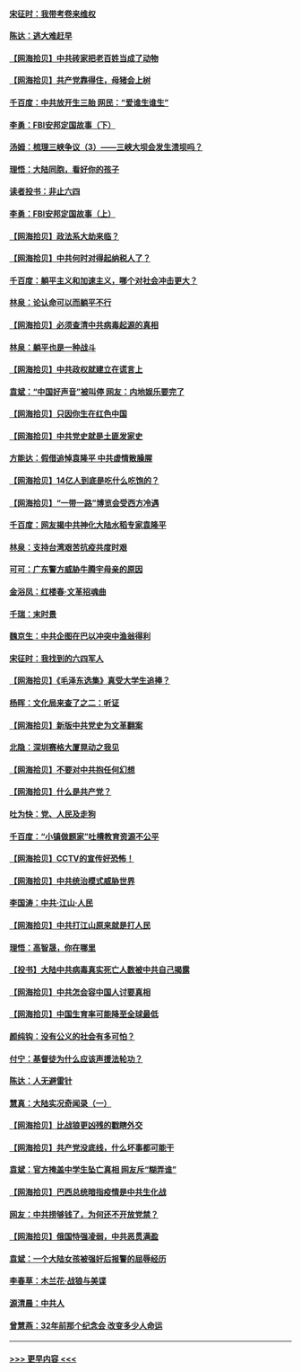 #### [宋征时：我带考卷来维权](../pages/nsc993/n12994088.md?t=06031951) 
#### [陈达：逃大难赶早](../pages/nsc993/n12993569.md?t=06031951) 
#### [【网海拾贝】中共砖家把老百姓当成了动物](../pages/nsc993/n12993483.md?t=06031951) 
#### [【网海拾贝】共产党靠得住，母猪会上树](../pages/nsc993/n12990730.md?t=06031951) 
#### [千百度：中共放开生三胎 网民：“爱谁生谁生”](../pages/nsc993/n12990644.md?t=06031951) 
#### [李勇：FBI安邦定国故事（下）](../pages/nsc993/n12987854.md?t=06031951) 
#### [汤姆：梳理三峡争议（3）——三峡大坝会发生溃坝吗？](../pages/nsc993/n12989806.md?t=06031951) 
#### [理悟：大陆同胞，看好你的孩子](../pages/nsc993/n12989778.md?t=06031951) 
#### [读者投书：非止六四](../pages/nsc993/n12989673.md?t=06031951) 
#### [李勇：FBI安邦定国故事（上）](../pages/nsc993/n12987749.md?t=06031951) 
#### [【网海拾贝】政法系大劫来临？](../pages/nsc993/n12987596.md?t=06031951) 
#### [【网海拾贝】中共何时对得起纳税人了？](../pages/nsc993/n12985578.md?t=06031951) 
#### [千百度：躺平主义和加速主义，哪个对社会冲击更大？](../pages/nsc993/n12985512.md?t=06031951) 
#### [林泉：论认命可以而躺平不行](../pages/nsc993/n12985505.md?t=06031951) 
#### [【网海拾贝】必须查清中共病毒起源的真相](../pages/nsc993/n12984276.md?t=06031951) 
#### [林泉：躺平也是一种战斗](../pages/nsc993/n12984194.md?t=06031951) 
#### [【网海拾贝】中共政权就建立在谎言上](../pages/nsc993/n12981880.md?t=06031951) 
#### [袁斌：“中国好声音”被叫停 网友：内地娱乐要完了](../pages/nsc993/n12981826.md?t=06031951) 
#### [【网海拾贝】只因你生在红色中国](../pages/nsc993/n12979096.md?t=06031951) 
#### [【网海拾贝】中共党史就是土匪发家史](../pages/nsc993/n12976478.md?t=06031951) 
#### [方能达：假借追悼袁隆平 中共虚情散臊腥](../pages/nsc993/n12976396.md?t=06031951) 
#### [【网海拾贝】14亿人到底是吃什么吃饱的？](../pages/nsc993/n12974125.md?t=06031951) 
#### [【网海拾贝】“一带一路”博览会受西方冷遇](../pages/nsc993/n12971787.md?t=06031951) 
#### [千百度：网友揭中共神化大陆水稻专家袁隆平](../pages/nsc993/n12971733.md?t=06031951) 
#### [林泉：支持台湾艰苦抗疫共度时艰](../pages/nsc993/n12971350.md?t=06031951) 
#### [可可：广东警方威胁牛腾宇母亲的原因](../pages/nsc993/n12971100.md?t=06031951) 
#### [金浴凤：红楼春·文革招魂曲](../pages/nsc993/n12970354.md?t=06031951) 
#### [千瑞：末时景](../pages/nsc993/n12970337.md?t=06031951) 
#### [魏京生：中共企图在巴以冲突中渔翁得利](../pages/nsc993/n12970286.md?t=06031951) 
#### [宋征时：我找到的六四军人](../pages/nsc993/n12970213.md?t=06031951) 
#### [【网海拾贝】《毛泽东选集》真受大学生追捧？](../pages/nsc993/n12968779.md?t=06031951) 
#### [杨晖：文化局来查了之二：听证](../pages/nsc993/n12966528.md?t=06031951) 
#### [【网海拾贝】新版中共党史为文革翻案](../pages/nsc993/n12967526.md?t=06031951) 
#### [北隐：深圳赛格大厦晃动之我见](../pages/nsc993/n12967393.md?t=06031951) 
#### [【网海拾贝】不要对中共抱任何幻想](../pages/nsc993/n12965222.md?t=06031951) 
#### [【网海拾贝】什么是共产党？](../pages/nsc993/n12962781.md?t=06031951) 
#### [吐为快：党、人民及走狗](../pages/nsc993/n12962747.md?t=06031951) 
#### [千百度：“小镇做题家”吐槽教育资源不公平](../pages/nsc993/n12962705.md?t=06031951) 
#### [【网海拾贝】CCTV的宣传好恐怖！](../pages/nsc993/n12959984.md?t=06031951) 
#### [【网海拾贝】中共统治模式威胁世界](../pages/nsc993/n12957622.md?t=06031951) 
#### [李国涛：中共‧江山‧人民](../pages/nsc993/n12957502.md?t=06031951) 
#### [【网海拾贝】中共打江山原来就是打人民](../pages/nsc993/n12954345.md?t=06031951) 
#### [理悟：高智晟，你在哪里](../pages/nsc993/n12953115.md?t=06031951) 
#### [【投书】大陆中共病毒真实死亡人数被中共自己揭露](../pages/nsc993/n12953050.md?t=06031951) 
#### [【网海拾贝】中共怎会容中国人讨要真相](../pages/nsc993/n12952161.md?t=06031951) 
#### [【网海拾贝】中国生育率可能降至全球最低](../pages/nsc993/n12948793.md?t=06031951) 
#### [颜纯钩：没有公义的社会有多可怕？](../pages/nsc993/n12947626.md?t=06031951) 
#### [付宁：基督徒为什么应该声援法轮功？](../pages/nsc993/n12947233.md?t=06031951) 
#### [陈达：人无避雷针](../pages/nsc993/n12947098.md?t=06031951) 
#### [慧真：大陆实况奇闻录（一）](../pages/nsc993/n12945811.md?t=06031951) 
#### [【网海拾贝】比战狼更凶残的戳瞎外交](../pages/nsc993/n12945717.md?t=06031951) 
#### [【网海拾贝】共产党没底线，什么坏事都可能干](../pages/nsc993/n12942090.md?t=06031951) 
#### [袁斌：官方掩盖中学生坠亡真相 网友斥“糊弄谁”](../pages/nsc993/n12942029.md?t=06031951) 
#### [【网海拾贝】巴西总统暗指疫情是中共生化战](../pages/nsc993/n12938999.md?t=06031951) 
#### [网友：中共捞够钱了，为何还不开放党禁？](../pages/nsc993/n12938952.md?t=06031951) 
#### [【网海拾贝】俄国恃强凌弱，中共恶贯满盈](../pages/nsc993/n12936626.md?t=06031951) 
#### [袁斌：一个大陆女孩被强奸后报警的屈辱经历](../pages/nsc993/n12936547.md?t=06031951) 
#### [李春草：木兰花·战狼与美谍](../pages/nsc993/n12935995.md?t=06031951) 
#### [源清晨：中共人](../pages/nsc993/n12935589.md?t=06031951) 
#### [曾慧燕：32年前那个纪念会 改变多少人命运](../pages/nsc993/n12934233.md?t=06031951) 

----
#### [ >>> 更早内容 <<< ](../indexes/nsc993-earlier.md)
